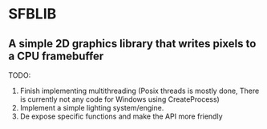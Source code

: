 # SFBLIB
## A simple 2D graphics library that writes pixels to a CPU framebuffer

TODO:
1. Finish implementing multithreading (Posix threads is mostly done, There is currently not any code for Windows using CreateProcess)
2. Implement a simple lighting system/engine.
3. De expose specific functions and make the API more friendly
